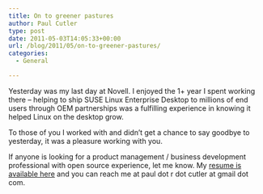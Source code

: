 ```yaml
---
title: On to greener pastures
author: Paul Cutler
type: post
date: 2011-05-03T14:05:33+00:00
url: /blog/2011/05/on-to-greener-pastures/
categories:
  - General

---
```

Yesterday was my last day at Novell. I enjoyed the 1+ year I spent working there &#8211; helping to ship SUSE Linux Enterprise Desktop to millions of end users through OEM partnerships was a fulfilling experience in knowing it helped Linux on the desktop grow.

To those of you I worked with and didn&#8217;t get a chance to say goodbye to yesterday, it was a pleasure working with you.

If anyone is looking for a product management / business development professional with open source experience, let me know. My [resume is available here][1] and you can reach me at paul dot r dot cutler at gmail dot com.

 [1]: http://www.paulcutler.org/files/paulcutler-resume.pdf
